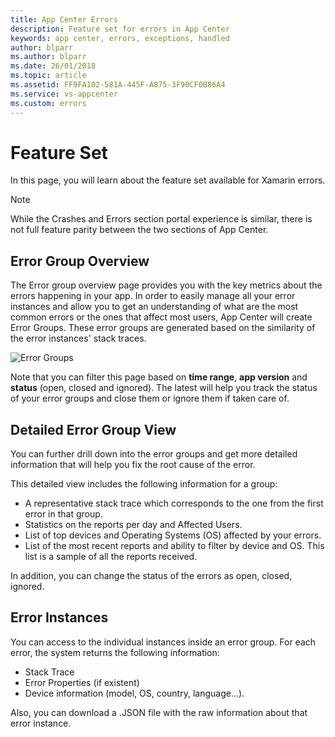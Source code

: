 ```yaml
---
title: App Center Errors
description: Feature set for errors in App Center
keywords: app center, errors, exceptions, handled
author: blparr
ms.author: blparr
ms.date: 26/01/2018
ms.topic: article
ms.assetid: FF9FA102-581A-445F-A875-3F90CF0B86A4
ms.service: vs-appcenter
ms.custom: errors
---
```

# Feature Set

In this page, you will learn about the feature set available for Xamarin errors.

> [!NOTE]
> While the Crashes and Errors section portal experience is similar, there is not full feature parity between the two sections of App Center.


## Error Group Overview

The Error group overview page provides you with the key metrics about the errors happening in your app. In order to easily manage all your error instances and allow you to get an understanding of what are the most common errors or the ones that affect most users, App Center will create Error Groups. These error groups are generated based on the similarity of the error instances' stack traces.

![Error Groups](~/errors/images/groupsoverview.png)

Note that you can filter this page based on **time range**, **app version** and **status** (open, closed and ignored). The latest will help you track the status of your error groups and close them or ignore them if taken care of.


## Detailed Error Group View

You can further drill down into the error groups and get more detailed information that will help you fix the root cause of the error.

This detailed view includes the following information for a group:
- A representative stack trace which corresponds to the one from the first error in that group.
- Statistics on the reports per day and Affected Users.
- List of top devices and Operating Systems (OS) affected by your errors.
- List of the most recent reports and ability to filter by device and OS. This list is a sample of all the reports received.

In addition, you can change the status of the errors as open, closed, ignored.


## Error Instances

You can access to the individual instances inside an error group. For each error, the system returns the following information:
- Stack Trace
- Error Properties (if existent)
- Device information (model, OS, country, language...).

Also, you can download a .JSON file with the raw information about that error instance.
